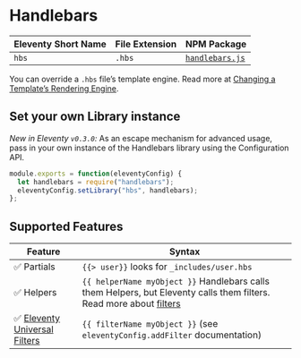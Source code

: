 # Handlebars

| Eleventy Short Name | File Extension | NPM Package                                                |
| ------------------- | -------------- | ---------------------------------------------------------- |
| `hbs`               | `.hbs`         | [`handlebars.js`](https://github.com/wycats/handlebars.js) |

You can override a `.hbs` file’s template engine. Read more at [Changing a Template’s Rendering Engine](/docs/engines.md).

## Set your own Library instance

_New in Eleventy `v0.3.0`:_ As an escape mechanism for advanced usage, pass in your own instance of the Handlebars library using the Configuration API.

```js
module.exports = function(eleventyConfig) {
  let handlebars = require("handlebars");
  eleventyConfig.setLibrary("hbs", handlebars);
};
```

## Supported Features

| Feature                                                                      | Syntax                                                                                                                                  |
| ---------------------------------------------------------------------------- | --------------------------------------------------------------------------------------------------------------------------------------- |
| ✅ Partials                                                                  | `{{> user}}` looks for `_includes/user.hbs`                                                                                             |
| ✅ Helpers                                                                   | `{{ helperName myObject }}` Handlebars calls them Helpers, but Eleventy calls them filters. Read more about [filters](/docs/filters.md) |
| ✅ [Eleventy Universal Filters](/docs/filters.md#built-in-universal-filters) | `{{ filterName myObject }}` (see `eleventyConfig.addFilter` documentation)                                                              |
